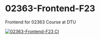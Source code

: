 # 02363-Frontend-F23
Frontend for 02363 Course at DTU

[![02363-Frontend-F23 CI](https://github.com/DTUSoftware/02363-Frontend-F23/actions/workflows/ci.yml/badge.svg)](https://github.com/DTUSoftware/02363-Frontend-F23/actions/workflows/ci.yml)
